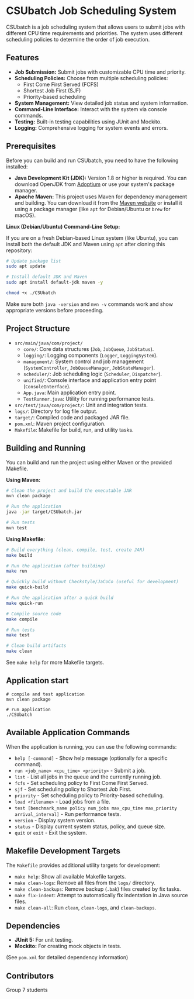 # CSUbatch Job Scheduling System

CSUbatch is a job scheduling system that allows users to submit jobs with different CPU time requirements and priorities. The system uses different scheduling policies to determine the order of job execution.

## Features

- **Job Submission:** Submit jobs with customizable CPU time and priority.
- **Scheduling Policies:** Choose from multiple scheduling policies:
  - First Come First Served (FCFS)
  - Shortest Job First (SJF)
  - Priority-based scheduling
- **System Management:** View detailed job status and system information.
- **Command-Line Interface:** Interact with the system via console commands.
- **Testing:** Built-in testing capabilities using JUnit and Mockito.
- **Logging:** Comprehensive logging for system events and errors.

## Prerequisites

Before you can build and run CSUbatch, you need to have the following installed:

- **Java Development Kit (JDK):** Version 1.8 or higher is required. You can download OpenJDK from [Adoptium](https://adoptium.net/) or use your system's package manager.
- **Apache Maven:** This project uses Maven for dependency management and building. You can download it from the [Maven website](https://maven.apache.org/download.cgi) or install it using a package manager (like `apt` for Debian/Ubuntu or `brew` for macOS).

**Linux (Debian/Ubuntu) Command-Line Setup:**

If you are on a fresh Debian-based Linux system (like Ubuntu), you can install both the default JDK and Maven using `apt` after cloning this repository:

```bash
# Update package list
sudo apt update

# Install default JDK and Maven
sudo apt install default-jdk maven -y

chmod +x ./CSUbatch
```

Make sure both `java -version` and `mvn -v` commands work and show appropriate versions before proceeding.

## Project Structure

- `src/main/java/com/project/`
  - `core/`: Core data structures (`Job`, `JobQueue`, `JobStatus`).
  - `logging/`: Logging components (`Logger`, `LoggingSystem`).
  - `management/`: System control and job management (`SystemController`, `JobQueueManager`, `JobStateManager`).
  - `scheduler/`: Job scheduling logic (`Scheduler`, `Dispatcher`).
  - `unified/`: Console interface and application entry point (`ConsoleInterface`).
  - `App.java`: Main application entry point.
  - `TestRunner.java`: Utility for running performance tests.
- `src/test/java/com/project/`: Unit and integration tests.
- `logs/`: Directory for log file output.
- `target/`: Compiled code and packaged JAR file.
- `pom.xml`: Maven project configuration.
- `Makefile`: Makefile for build, run, and utility tasks.

## Building and Running

You can build and run the project using either Maven or the provided Makefile.

**Using Maven:**

```bash
# Clean the project and build the executable JAR
mvn clean package

# Run the application
java -jar target/CSUbatch.jar

# Run tests
mvn test
```

**Using Makefile:**

```bash
# Build everything (clean, compile, test, create JAR)
make build

# Run the application (after building)
make run

# Quickly build without Checkstyle/JaCoCo (useful for development)
make quick-build

# Run the application after a quick build
make quick-run

# Compile source code
make compile

# Run tests
make test

# Clean build artifacts
make clean
```

See `make help` for more Makefile targets.

## Application start


```
# compile and test application
mvn clean package

# run application
./CSUbatch
```


## Available Application Commands

When the application is running, you can use the following commands:

- `help [-command]` - Show help message (optionally for a specific command).
- `run <job_name> <cpu_time> <priority>` - Submit a job.
- `list` - List all jobs in the queue and the currently running job.
- `fcfs` - Set scheduling policy to First Come First Served.
- `sjf` - Set scheduling policy to Shortest Job First.
- `priority` - Set scheduling policy to Priority-based scheduling.
- `load <filename>` - Load jobs from a file.
- `test [benchmark_name policy num_jobs max_cpu_time max_priority arrival_interval]` - Run performance tests.
- `version` - Display system version.
- `status` - Display current system status, policy, and queue size.
- `quit` or `exit` - Exit the system.

## Makefile Development Targets

The `Makefile` provides additional utility targets for development:

- `make help`: Show all available Makefile targets.
- `make clean-logs`: Remove all files from the `logs/` directory.
- `make clean-backups`: Remove backup (`.bak`) files created by fix tasks.
- `make fix-indent`: Attempt to automatically fix indentation in Java source files.
- `make clean-all`: Run `clean`, `clean-logs`, and `clean-backups`.

## Dependencies

- **JUnit 5:** For unit testing.
- **Mockito:** For creating mock objects in tests.

(See `pom.xml` for detailed dependency information)


## Contributors

Group 7 students 